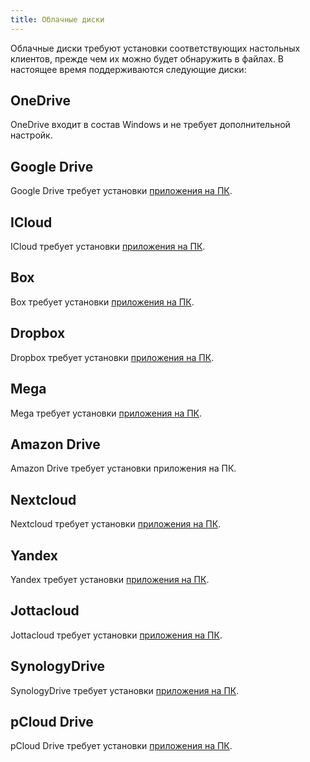 ```yaml
---
title: Облачные диски
---
```


Облачные диски требуют установки соответствующих настольных клиентов, прежде чем их можно будет обнаружить в файлах. В настоящее время поддерживаются следующие диски:

## OneDrive

OneDrive входит в состав Windows и не требует дополнительной настройк.

## Google Drive

Google Drive требует установки [приложения на ПК](https://www.google.com/drive/download/).

## ICloud

ICloud требует установки [приложения на ПК](https://support.apple.com/en-us/HT204283/).

## Box

Box требует установки [приложения на ПК](https://www.box.com/resources/downloads/).

## Dropbox

Dropbox требует установки [приложения на ПК](https://www.dropbox.com/install/).

## Mega

Mega требует установки [приложения на ПК](https://mega.io/desktop/).

## Amazon Drive

Amazon Drive требует установки приложения на ПК.

## Nextcloud

Nextcloud требует установки [приложения на ПК](https://nextcloud.com/install/).

## Yandex

Yandex требует установки [приложения на ПК](https://disk.yandex.com/).

## Jottacloud

Jottacloud требует установки [приложения на ПК](https://www.jottacloud.com/download/).

## SynologyDrive

SynologyDrive требует установки [приложения на ПК](https://www.synology.com/en-us/support/download/).

## pCloud Drive

pCloud Drive требует установки [приложения на ПК](https://www.pcloud.com/download-free-online-cloud-file-storage.html).
